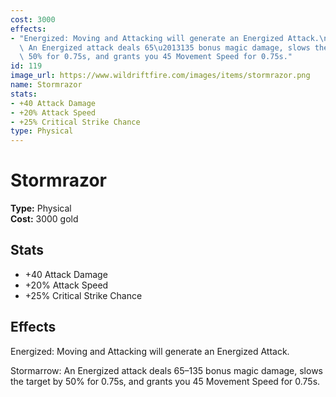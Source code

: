 ```yaml
---
cost: 3000
effects:
- "Energized: Moving and Attacking will generate an Energized Attack.\n\r\nStormarrow:\
  \ An Energized attack deals 65\u2013135 bonus magic damage, slows the target by\
  \ 50% for 0.75s, and grants you 45 Movement Speed for 0.75s."
id: 119
image_url: https://www.wildriftfire.com/images/items/stormrazor.png
name: Stormrazor
stats:
- +40 Attack Damage
- +20% Attack Speed
- +25% Critical Strike Chance
type: Physical
---
```


# Stormrazor

**Type:** Physical  
**Cost:** 3000 gold

## Stats

- +40 Attack Damage
- +20% Attack Speed
- +25% Critical Strike Chance

## Effects

Energized: Moving and Attacking will generate an Energized Attack.

Stormarrow: An Energized attack deals 65–135 bonus magic damage, slows the target by 50% for 0.75s, and grants you 45 Movement Speed for 0.75s.


